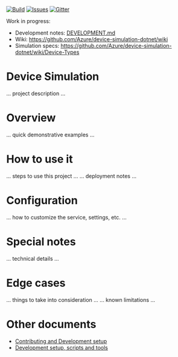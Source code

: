 [![Build][build-badge]][build-url]
[![Issues][issues-badge]][issues-url]
[![Gitter][gitter-badge]][gitter-url]

Work in progress:
* Development notes: [DEVELOPMENT.md](DEVELOPMENT.md)
* Wiki: https://github.com/Azure/device-simulation-dotnet/wiki
* Simulation specs: https://github.com/Azure/device-simulation-dotnet/wiki/Device-Types

Device Simulation
=================

... project description ...

Overview
========

... quick demonstrative examples ...

How to use it
=============

... steps to use this project ...
... deployment notes ...

Configuration
=============

... how to customize the service, settings, etc. ...

Special notes
=============

... technical details ...

Edge cases
==========

... things to take into consideration ...
... known limitations ...

Other documents
===============

* [Contributing and Development setup](CONTRIBUTING.md)
* [Development setup, scripts and tools](DEVELOPMENT.md)

[build-badge]: https://img.shields.io/travis/Azure/device-simulation-dotnet.svg
[build-url]: https://travis-ci.org/Azure/device-simulation-dotnet
[issues-badge]: https://img.shields.io/github/issues/azure/device-simulation-dotnet.svg
[issues-url]: https://github.com/azure/device-simulation-dotnet/issues
[gitter-badge]: https://img.shields.io/gitter/room/azure/iot-pcs.js.svg
[gitter-url]: https://gitter.im/azure/iot-pcs
